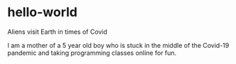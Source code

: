 # hello-world
Aliens visit Earth in times of Covid

I am a mother of a 5 year old boy who is stuck in the middle of the Covid-19 pandemic and taking programming classes online for fun.
